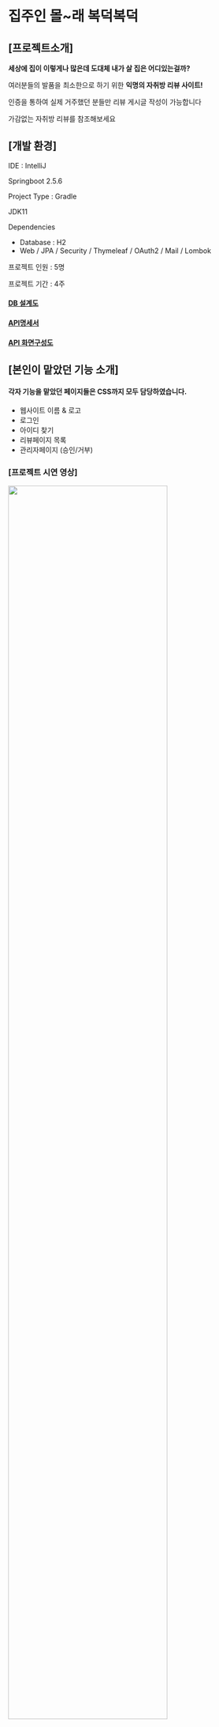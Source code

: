 # 집주인 몰~래 복덕복덕

## [프로젝트소개]

**세상에 집이 이렇게나 많은데 도대체 내가 살 집은 어디있는걸까?**


여러분들의 발품을 최소한으로 하기 위한 **익명의 자취방 리뷰 사이트!**

인증을 통하여 실제 거주했던 분들만 리뷰 게시글 작성이 가능합니다

가감없는 자취방 리뷰를 참조해보세요



## [개발 환경]

IDE : IntelliJ

Springboot 2.5.6

Project Type : Gradle

JDK11

Dependencies

- Database : H2
- Web / JPA / Security / Thymeleaf / OAuth2 / Mail / Lombok

프로젝트 인원 : 5명

프로젝트 기간 :  4주



#### [DB 설계도](https://github.com/2miri/springboot-final-project/blob/main/DB%20%EC%84%A4%EA%B3%84%EB%8F%84.png)

#### [API명세서](https://github.com/2miri/springboot-final-project/blob/main/API%20%EB%AA%85%EC%84%B8%EC%84%9C.md)

#### [API 화면구성도](https://github.com/2miri/springboot-final-project/blob/main/API%20%ED%99%94%EB%A9%B4%EA%B5%AC%EC%84%B1%EB%8F%84.pdf)



## [본인이 맡았던 기능 소개]

#### 각자 기능을 맡았던 페이지들은 CSS까지 모두 담당하였습니다.

- 웹사이트 이름 & 로고
- 로그인
- 아이디 찾기
- 리뷰페이지 목록 
- 관리자페이지 (승인/거부)



### [프로젝트 시연 영상]

<div>
	<a href="https://www.youtube.com/watch?v=7M-_mYNW3TA" target="_blank"><image width="80%" src="https://img.youtube.com/vi/7M-_mYNW3TA/mqdefault.jpg"></a>	
</div>




### [프로젝트 사용 화면]



<img width="50%" src="https://user-images.githubusercontent.com/83326164/138743974-092edd3d-b269-46ed-af9f-451df2a55d92.jpeg"/>

#### ▲ 메인페이지

검색창은 리뷰 페이지와 동일한 검색결과로 처리됩니다.

인기있는 리뷰글 (회전목마 형식) / 커뮤니티 인기글 / 자취방 꿀팁을 좋아요순으로 보여줍니다.



<img width="50%" src="https://user-images.githubusercontent.com/83326164/138743982-faad155b-b16b-4805-b2c1-edafd329af40.jpeg"/>

#### ▲ 회원 가입



<img width="50%" src="https://user-images.githubusercontent.com/83326164/138743984-75d2cd3a-f0e9-48ac-9231-801059fe3e3f.jpeg"/>

#### ▲ 로그인



<img width="50%" src="https://user-images.githubusercontent.com/83326164/138743987-5084b15c-dfa9-4d0f-8c60-3d749bc9edb0.jpeg"/>

#### ▲ 일반회원 로그인했을 때의 메인 화면

부트스트랩을 이용하여 프로필 바를 구현했습니다.



<img width="50%" src="https://user-images.githubusercontent.com/83326164/138743988-9b876fcf-cd4c-46bc-91ca-7ec0b79c35cc.jpeg"/>

#### ▲ 리뷰글 목록 (기본) 

관리자가 승인한 리뷰글만 보이도록 합니다.

게시글 페이징은 무한스크롤 형식입니다.

하트를 누르면 좋아요 또는 좋아요 취소가 적용됩니다.



<img width="50%" src="https://user-images.githubusercontent.com/83326164/138743989-56cb3cd8-4d7e-460d-b487-f3a8016193f4.jpeg"/>

#### ▲ 리뷰글 목록 (검색 옵션창을 눌렀을 때) 

검색에서 옵션을 누르면  지역, 방형태 등 원하는 리뷰에 관련된 카테고리를 선택 할 수 있습니다.

옵션 / 포토리뷰 / 정렬은 각각의 기능을 누르면 바로 화면이 변환되도록 AJAX로 처리했으며,
	
선택한 카테고리/포토리뷰/정렬 모두 적용된 채 키워드 및 태그로 검색 가능합니다.



<img width="50%" src="https://user-images.githubusercontent.com/83326164/138743991-2e5fb06d-dc00-4976-a992-8b1b01c8e020.jpeg"/>

#### ▲ 리뷰글 읽기 / 수정 / 삭제

지도 API를 이용하여 리뷰에 작성된 주소의 지도를 불러옵니다.

댓글과 대댓글 기능을 구현



<img width="50%" src="https://user-images.githubusercontent.com/83326164/138743993-8f28adfe-8a2b-4fce-a00b-2f47ed77cc06.jpeg"/>

#### ▲ 리뷰글 쓰기 

리뷰에 관련된 사진을 올리면 작성자가 바로 이미지를 보기 또는 삭제 할 수 있습니다.



<img width="50%" src="https://user-images.githubusercontent.com/83326164/138743995-55de97f1-9d6c-4135-84b5-256c2f6600f9.jpeg"/>

#### ▲ 관리자로 로그인했을 때의 메인화면

관리자로 로그인하면 관리자페이지라는 메뉴가 추가적으로 보입니다.



<img width="50%" src="https://user-images.githubusercontent.com/83326164/138743997-1ead7758-b84a-463d-b2b9-9395cb601e5b.jpeg"/>

#### ▲ 관리자페이지

사용자가 리뷰글을 작성하면 바로 리뷰 목록에 게시되는 것이 아니라

승인 대기 상태가 됩니다.

관리자는 승인 대기 상태인 게시물에 승인 / 거부 처리를 하고

승인이 됐을 때만 리뷰 게시판에 글이 보입니다.



<img width="50%" src="https://user-images.githubusercontent.com/83326164/138743998-848e81a3-674e-4c2d-ad04-7981b9cf6795.jpeg"/>

#### ▲ 관리자일때 리뷰 게시물 보기

일반 회원은 보이지 않는 리뷰 작성자가 글을 작성할때 해당 건물에 거주했는지에 관한 인증 파일이 보입니다.

인증 파일과 해당 글의 내용을 검토하고 승인 / 거부를 결정합니다.



<img width="50%" src="https://user-images.githubusercontent.com/83326164/138744001-506f0d3f-8ba7-4cd1-9b76-6cea0130a2c5.jpeg"/>

#### ▲ 커뮤니티글 목록

페이징처리를 하였으며, 검색 / 카테고리선택 / 정렬 기능이 있습니다.



<img width="50%" src="https://user-images.githubusercontent.com/83326164/138744004-2bb56136-226f-4559-802f-d21290c9f6c6.jpeg"/>

#### ▲ 커뮤니티글 쓰기



<img width="50%" src="https://user-images.githubusercontent.com/83326164/138744005-2f8860e6-6728-488e-8703-0c06fc6d2efa.jpeg"/>

#### ▲ 마이페이지

개인정보 변경, 내가 쓴 글(리뷰/커뮤니티), 로그아웃, 회원탈퇴



<img width="50%" src="https://user-images.githubusercontent.com/83326164/138744006-3e78b9d1-95eb-465b-8bc1-971744f0e493.jpeg"/>

#### ▲ 비밀번호 변경



<img width="50%" src="https://user-images.githubusercontent.com/83326164/138744009-11a15be9-0f3e-4e5c-a5ab-82153064897c.jpeg"/>

#### ▲ 아이디 찾기





#### 

### [팀프로젝트를 하면서]

#### 만족스러운 점

1. 내가 맡은 페이지의 기능 그대로 구현하기
2. 팀 회의를 하며 각각의 페이지를 정해진 기한내에 완수하기

이 두가지를  중요하게 생각하며 프로젝트를 시작했는데,  이것을 이룬것이 가장 만족스럽다.



#### 힘들었던 점

1. 여러 카테고리 중복 적용

   카테고리 갯수가 많지 않고  단일 선택이라면 레파지토리에서 findAllBy@ 이런식으로 간단하게 DB상에 검색이 가능하게 하면 되지만, 집 이라는 매개체의 특성상 방크기,건물,계약 등등 카테고리가 많고

   findAllBy@and@and@and... 이런식으로 하기에는 너무 길고

   가장 중요한건 사용자가 어떤 카테고리를 누를지 모르는데 총 22개의 카테고리를 경우의 수 별로 모두 메서드를 만들 수가 없었다.

   그러다 Spring Data JPA의 Specification을 알게 되었다.

   이 객체를 통해서 검색 조건을 추상화 할 수 있고, 리턴 자료형을 Specification<@>으로 두는 메서드를 만들고 해당 메서드 내부에서는 list와 switch문 그리고 자료형 Predicate를 이용해 알맞는 검색조건에 추가하는 방식으로 구현했다.

   Specifications을 사용하면 두개 이상의 specfication을 and나 or등으로 조합 할 수 있다.

    이것을 이용하여 레파지토리에서 findAll 메서드의 매개변수로 넣어주기만 하면 된다.

   예. findAll(**Specification<Review>** spec)

   

2. AJAX

   AJAX를 진행할 때 이미지나 a태그를 교체하는 등의 간단하게 바꾸는 것은 어렵지 않았지만, 

   무한스크롤을 할 때 페이징 처리를 하고 그 페이지에 해당되는 내용들의 게시물 목록을 불러와야 할 때 구글링을 아무리 해봐도 JSON으로 데이터를 넘기고 받아서 "<div>" + data + "</div>" 이런식으로 모두 하나하나 타이핑을 해야하는 방법이 대다수였다.

   게시글에 부트스트랩도 입혀야해서 모두 작성하기에는 너무 길고 비효율적이라 생각하였고, 나는 이미 만들어둔 게시판 목록의 div내의 thymeleaf양식을 그대로 쓰고 해당되는 data만 바꾸길 원했다.

   구글링, 유튜브, 까페 등 여러 곳에서 될 것같은 것들을 긁어모아 

   Json이 아닌 ModelAndView로 넘기면 된다는 것을 찾고, 해당되는 게시글들의 페이징의 내용들을 담당하는 div를 통째로 복사하여 html파일을 따로 만든 후에 스크롤을 내릴때마다 append해주었다.

   

3. 타임리프

   타임리프는 에러가 발생하면 어느 부분에서 에러가 났는지 정확히 메세지가 나오지 않을 때가 대부분이라 문법의 어떤 부분에서 에러가 났는지를 몰라서 문법을 모두 하나하나 보느라 굉장히 고생했다.

   

#### 아쉬운 점

부트스트랩을 사용하여 더 예쁘고 트랜디하게 꾸미고 싶었는데

깔끔하게 꾸미는 것만으로도 시간이 많이 소요되어 아쉽다.

마감을 지키지 못하고 맡은 기능을 거의 구현하지 못한 사람이 있어서

급하게 다른 팀원들이 나눠서 맡았는데 시간이 너무 촉박했다.

처음 사이트를 만들자고 계획했던 전체적인 그림에서 빠진 기능들이 많아서 아쉽다



#### 느낀 점



미니프로젝트 때에는 겹치는 부분이 없어서 느끼지 못했는데

팀프로젝트는 나만 열심히 한다고 되는 게 아니란 걸 깨달았다.

팀원들과 조율과 협업이 굉장히 중요하고 서로의 진도를 꼭 체크해야한다고 느꼈다.

그래도 결국 프로그래머는 자기 자신과의 싸움이다

내가 맡은 기능을 해내지 못하고 기능 구현을 줄이거나 바꿔버리면

너무 자존심 상할 것 같아서 진짜 열심히했고 내가 원래 맡았던 기능들은 모두 해내서 뿌듯하다.

